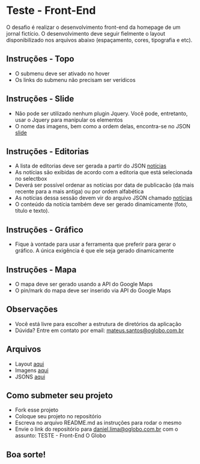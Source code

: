# Teste - Front-End
O desafio é realizar o desenvolvimento front-end da homepage de um jornal fictício. O desenvolvimento deve seguir fielmente o layout disponibilizado nos arquivos abaixo (espaçamento, cores, tipografia e etc).

## Instruções - Topo
* O submenu deve ser ativado no hover
* Os links do submenu não precisam ser verídicos

## Instruções - Slide
* Não pode ser utilizado nenhum plugin Jquery. Você pode, entretanto, usar o Jquery para manipular os elementos
* O nome das imagens, bem como a ordem delas, encontra-se no JSON [slide](Arquivos/JSON/slide.json)

## Instruções - Editorias
* A lista de editorias deve ser gerada a partir do JSON [notícias](Arquivos/JSON/noticias.json)
* As notícias são exibidas de acordo com a editoria que está selecionada no selectbox
* Deverá ser possível ordenar as notícias por data de publicacão (da mais recente para a mais antiga) ou por ordem alfabética
* As notícias dessa sessão devem vir do arquivo JSON chamado [notícias](Arquivos/JSON/noticias.json)
* O conteúdo da notícia também deve ser gerado dinamicamente (foto, título e texto).

## Instruções - Gráfico
* Fique à vontade para usar a ferramenta que preferir para gerar o gráfico. A única exigência é que ele seja gerado dinamicamente

## Instruções - Mapa
* O mapa deve ser gerado usando a API do Google Maps
* O pin/mark do mapa deve ser inserido via API do Google Maps

## Observações
* Você está livre para escolher a estrutura de diretórios da aplicação 
* Dúvida? Entre em contato por email: mateus.santos@oglobo.com.br

## Arquivos
- Layout [aqui](Layout)
- Imagens [aqui](Arquivos/Imagens)
- JSONS [aqui](Arquivos/JSON)

## Como submeter seu projeto
- Fork esse projeto
- Coloque seu projeto no repositório
- Escreva no arquivo README.md as instruções para rodar o mesmo 
- Envie o link do repositório para daniel.lima@oglobo.com.br com o assunto: TESTE - Front-End O Globo

## Boa sorte!